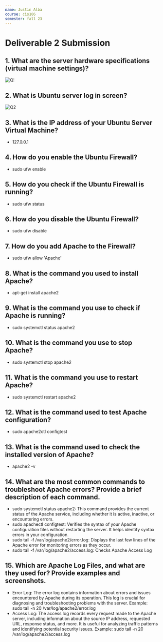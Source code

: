 ```yaml
---
name: Justin Alba
course: cis106
semester: fall 23
---
```


# Deliverable 2 Submission

## 1. What are the server hardware specifications (virtual machine settings)? 
![Q!](../deliverable2/Ubuntu%20Server%20VM%20Settings.png)

## 2. What is Ubuntu server log in screen? 
![Q2](../deliverable2/Ubuntu%20Server%20Log%20In%20Screen.png)

## 3. What is the IP address of your Ubuntu Server Virtual Machine?
* 127.0.0.1

## 4. How do you enable the Ubuntu Firewall?
* sudo ufw enable

## 5. How do you check if the Ubuntu Firewall is running?
* sudo ufw status

## 6. How do you disable the Ubuntu Firewall?
* sudo ufw disable

## 7. How do you add Apache to the Firewall?
* sudo ufw allow 'Apache'

## 8. What is the command you used to install Apache?
* apt-get install apache2

## 9. What is the command you use to check if Apache is running?
* sudo systemctl status apache2

## 10. What is the command you use to stop Apache?
* sudo systemctl stop apache2

## 11. What is the command you use to restart Apache?
* sudo systemctl restart apache2

## 12. What is the command used to test Apache configuration?
* sudo apache2ctl configtest

## 13. What is the command used to check the installed version of Apache? 
* apache2 -v

## 14. What are the most common commands to troubleshoot Apache errors? Provide a brief description of each command.
* sudo systemctl status apache2: This command provides the current status of the Apache service, including whether it is active, inactive, or encountering errors.
* sudo apachectl configtest: Verifies the syntax of your Apache configuration files without restarting the server. It helps identify syntax errors in your configuration.
* sudo tail -f /var/log/apache2/error.log: Displays the last few lines of the Apache error for monitoring errors as they occur.
* sudo tail -f /var/log/apache2/access.log: Checks Apache Access Log

## 15. Which are Apache Log Files, and what are they used for? Provide examples and screenshots.
* Error Log: The error log contains information about errors and issues encountered by Apache during its operation. This log is crucial for diagnosing and troubleshooting problems with the server. Example: sudo tail -n 20 /var/log/apache2/error.log
* Access Log: The access log records every request made to the Apache server, including information about the source IP address, requested URL, response status, and more. It is useful for analyzing traffic patterns and identifying potential security issues. Example: sudo tail -n 20 /var/log/apache2/access.log